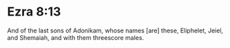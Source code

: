 # Ezra 8:13

And of the last sons of Adonikam, whose names [are] these, Eliphelet, Jeiel, and Shemaiah, and with them threescore males.